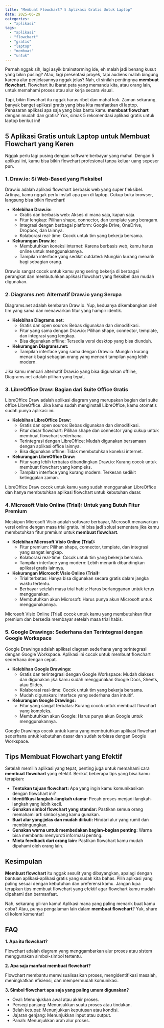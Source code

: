 ```yaml
---
title: "Membuat Flowchart? 5 Aplikasi Gratis Untuk Laptop"
date: 2025-06-29
categories: 
  - "aplikasi"
tags: 
  - "aplikasi"
  - "flowchart"
  - "gratis"
  - "laptop"
  - "membuat"
  - "untuk"
---
```


Pernah nggak sih, lagi asyik brainstorming ide, eh malah jadi benang kusut yang bikin pusing? Atau, lagi presentasi proyek, tapi audiens malah bingung karena alur penjelasannya nggak jelas? Nah, di sinilah pentingnya **membuat flowchart**. Flowchart itu ibarat peta yang memandu kita, atau orang lain, untuk memahami proses atau alur kerja secara visual.

Tapi, bikin flowchart itu nggak harus ribet dan mahal kok. Zaman sekarang, banyak banget aplikasi gratis yang bisa kita manfaatkan di laptop. Penasaran aplikasi apa saja yang bisa bantu kamu **membuat flowchart** dengan mudah dan gratis? Yuk, simak 5 rekomendasi aplikasi gratis untuk laptop berikut ini!

## 5 Aplikasi Gratis untuk Laptop untuk Membuat Flowchart yang Keren

Nggak perlu lagi pusing dengan software berbayar yang mahal. Dengan 5 aplikasi ini, kamu bisa bikin flowchart profesional tanpa keluar uang sepeser pun.

### 1\. Draw.io: Si Web-Based yang Fleksibel

Draw.io adalah aplikasi flowchart berbasis web yang super fleksibel. Artinya, kamu nggak perlu install apa pun di laptop. Cukup buka browser, langsung bisa bikin flowchart!

- **Kelebihan Draw.io:**
    - Gratis dan berbasis web: Akses di mana saja, kapan saja.
    - Fitur lengkap: Pilihan shape, connector, dan template yang beragam.
    - Integrasi dengan berbagai platform: Google Drive, OneDrive, Dropbox, dan lainnya.
    - Kolaborasi real-time: Cocok untuk tim yang bekerja bersama.
- **Kekurangan Draw.io:**
    - Membutuhkan koneksi internet: Karena berbasis web, kamu harus online untuk menggunakannya.
    - Tampilan interface yang sedikit outdated: Mungkin kurang menarik bagi sebagian orang.

Draw.io sangat cocok untuk kamu yang sering bekerja di berbagai perangkat dan membutuhkan aplikasi flowchart yang fleksibel dan mudah digunakan.

### 2\. Diagrams.net: Alternatif Draw.io yang Serupa

Diagrams.net adalah kembaran Draw.io. Yup, keduanya dikembangkan oleh tim yang sama dan menawarkan fitur yang hampir identik.

- **Kelebihan Diagrams.net:**
    - Gratis dan open source: Bebas digunakan dan dimodifikasi.
    - Fitur yang sama dengan Draw.io: Pilihan shape, connector, template, dan integrasi yang lengkap.
    - Bisa digunakan offline: Tersedia versi desktop yang bisa diunduh.
- **Kekurangan Diagrams.net:**
    - Tampilan interface yang sama dengan Draw.io: Mungkin kurang menarik bagi sebagian orang yang mencari tampilan yang lebih modern.

Jika kamu mencari alternatif Draw.io yang bisa digunakan offline, Diagrams.net adalah pilihan yang tepat.

### 3\. LibreOffice Draw: Bagian dari Suite Office Gratis

LibreOffice Draw adalah aplikasi diagram yang merupakan bagian dari suite office LibreOffice. Jika kamu sudah menginstall LibreOffice, kamu otomatis sudah punya aplikasi ini.

- **Kelebihan LibreOffice Draw:**
    - Gratis dan open source: Bebas digunakan dan dimodifikasi.
    - Fitur dasar flowchart: Pilihan shape dan connector yang cukup untuk membuat flowchart sederhana.
    - Terintegrasi dengan LibreOffice: Mudah digunakan bersamaan dengan aplikasi office lainnya.
    - Bisa digunakan offline: Tidak membutuhkan koneksi internet.
- **Kekurangan LibreOffice Draw:**
    - Fitur yang lebih terbatas dibandingkan Draw.io: Kurang cocok untuk membuat flowchart yang kompleks.
    - Tampilan interface yang kurang modern: Terkesan sedikit ketinggalan zaman.

LibreOffice Draw cocok untuk kamu yang sudah menggunakan LibreOffice dan hanya membutuhkan aplikasi flowchart untuk kebutuhan dasar.

### 4\. Microsoft Visio Online (Trial): Untuk yang Butuh Fitur Premium

Meskipun Microsoft Visio adalah software berbayar, Microsoft menawarkan versi online dengan masa trial gratis. Ini bisa jadi solusi sementara jika kamu membutuhkan fitur premium untuk **membuat flowchart**.

- **Kelebihan Microsoft Visio Online (Trial):**
    - Fitur premium: Pilihan shape, connector, template, dan integrasi yang sangat lengkap.
    - Kolaborasi real-time: Cocok untuk tim yang bekerja bersama.
    - Tampilan interface yang modern: Lebih menarik dibandingkan aplikasi gratis lainnya.
- **Kekurangan Microsoft Visio Online (Trial):**
    - Trial terbatas: Hanya bisa digunakan secara gratis dalam jangka waktu tertentu.
    - Berbayar setelah masa trial habis: Harus berlangganan untuk terus menggunakan.
    - Membutuhkan akun Microsoft: Harus punya akun Microsoft untuk menggunakannya.

Microsoft Visio Online (Trial) cocok untuk kamu yang membutuhkan fitur premium dan bersedia membayar setelah masa trial habis.

### 5\. Google Drawings: Sederhana dan Terintegrasi dengan Google Workspace

Google Drawings adalah aplikasi diagram sederhana yang terintegrasi dengan Google Workspace. Aplikasi ini cocok untuk membuat flowchart sederhana dengan cepat.

- **Kelebihan Google Drawings:**
    - Gratis dan terintegrasi dengan Google Workspace: Mudah diakses dan digunakan jika kamu sudah menggunakan Google Docs, Sheets, atau Slides.
    - Kolaborasi real-time: Cocok untuk tim yang bekerja bersama.
    - Mudah digunakan: Interface yang sederhana dan intuitif.
- **Kekurangan Google Drawings:**
    - Fitur yang sangat terbatas: Kurang cocok untuk membuat flowchart yang kompleks.
    - Membutuhkan akun Google: Harus punya akun Google untuk menggunakannya.

Google Drawings cocok untuk kamu yang membutuhkan aplikasi flowchart sederhana untuk kebutuhan dasar dan sudah terbiasa dengan Google Workspace.

## Tips Membuat Flowchart yang Efektif

Setelah memilih aplikasi yang tepat, penting juga untuk memahami cara **membuat flowchart** yang efektif. Berikut beberapa tips yang bisa kamu terapkan:

- **Tentukan tujuan flowchart:** Apa yang ingin kamu komunikasikan dengan flowchart ini?
- **Identifikasi langkah-langkah utama:** Pecah proses menjadi langkah-langkah yang lebih kecil.
- **Gunakan simbol flowchart yang standar:** Pastikan semua orang memahami arti simbol yang kamu gunakan.
- **Buat alur yang jelas dan mudah diikuti:** Hindari alur yang rumit dan membingungkan.
- **Gunakan warna untuk membedakan bagian-bagian penting:** Warna bisa membantu menyoroti informasi penting.
- **Minta feedback dari orang lain:** Pastikan flowchart kamu mudah dipahami oleh orang lain.

## Kesimpulan

**Membuat flowchart** itu nggak sesulit yang dibayangkan, apalagi dengan bantuan aplikasi-aplikasi gratis yang sudah kita bahas. Pilih aplikasi yang paling sesuai dengan kebutuhan dan preferensi kamu. Jangan lupa terapkan tips membuat flowchart yang efektif agar flowchart kamu mudah dipahami dan bermanfaat.

Nah, sekarang giliran kamu! Aplikasi mana yang paling menarik buat kamu coba? Atau, punya pengalaman lain dalam **membuat flowchart**? Yuk, share di kolom komentar!

## FAQ

**1\. Apa itu flowchart?**

Flowchart adalah diagram yang menggambarkan alur proses atau sistem menggunakan simbol-simbol tertentu.

**2\. Apa saja manfaat membuat flowchart?**

Flowchart membantu memvisualisasikan proses, mengidentifikasi masalah, meningkatkan efisiensi, dan mempermudah komunikasi.

**3\. Simbol flowchart apa saja yang paling umum digunakan?**

- Oval: Menunjukkan awal atau akhir proses.
- Persegi panjang: Menunjukkan suatu proses atau tindakan.
- Belah ketupat: Menunjukkan keputusan atau kondisi.
- Jajaran genjang: Menunjukkan input atau output.
- Panah: Menunjukkan arah alur proses.
